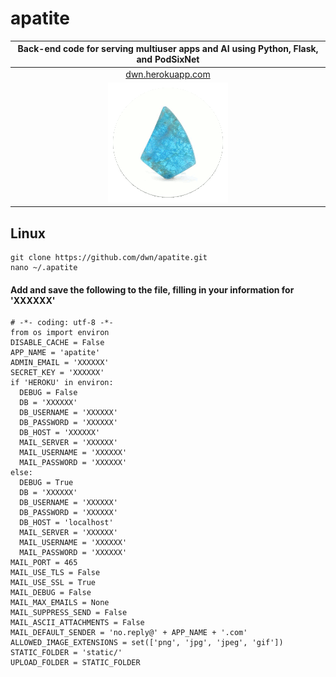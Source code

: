 # apatite
|Back-end code for serving multiuser apps and AI using Python, Flask, and PodSixNet|
|:---:|
|[dwn.herokuapp.com](http://dwn.herokuapp.com)|
|![](logo.gif)|

## Linux

    git clone https://github.com/dwn/apatite.git
    nano ~/.apatite

#### Add and save the following to the file, filling in your information for 'XXXXXX'

    # -*- coding: utf-8 -*-
    from os import environ
    DISABLE_CACHE = False
    APP_NAME = 'apatite'
    ADMIN_EMAIL = 'XXXXXX'
    SECRET_KEY = 'XXXXXX'
    if 'HEROKU' in environ:
      DEBUG = False
      DB = 'XXXXXX'
      DB_USERNAME = 'XXXXXX'
      DB_PASSWORD = 'XXXXXX'
      DB_HOST = 'XXXXXX'
      MAIL_SERVER = 'XXXXXX'
      MAIL_USERNAME = 'XXXXXX'
      MAIL_PASSWORD = 'XXXXXX'
    else:
      DEBUG = True
      DB = 'XXXXXX'
      DB_USERNAME = 'XXXXXX'
      DB_PASSWORD = 'XXXXXX'
      DB_HOST = 'localhost'
      MAIL_SERVER = 'XXXXXX'
      MAIL_USERNAME = 'XXXXXX'
      MAIL_PASSWORD = 'XXXXXX'
    MAIL_PORT = 465
    MAIL_USE_TLS = False
    MAIL_USE_SSL = True
    MAIL_DEBUG = False
    MAIL_MAX_EMAILS = None
    MAIL_SUPPRESS_SEND = False
    MAIL_ASCII_ATTACHMENTS = False
    MAIL_DEFAULT_SENDER = 'no.reply@' + APP_NAME + '.com'
    ALLOWED_IMAGE_EXTENSIONS = set(['png', 'jpg', 'jpeg', 'gif'])
    STATIC_FOLDER = 'static/'
    UPLOAD_FOLDER = STATIC_FOLDER
